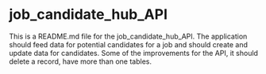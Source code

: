 # job_candidate_hub_API
This is a README.md file for the job_candidate_hub_API.
The application should feed data for potential candidates for a job and should create and update data for candidates. 
Some of the improvements for the API, it should delete a record, have more than one tables.
